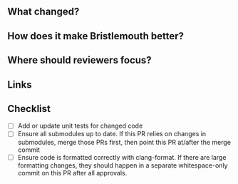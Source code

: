 ## What changed?



## How does it make Bristlemouth better?



## Where should reviewers focus?



## Links



## Checklist

- [ ] Add or update unit tests for changed code
- [ ] Ensure all submodules up to date. If this PR relies on changes in submodules, merge those PRs first, then point this PR at/after the merge commit
- [ ] Ensure code is formatted correctly with clang-format. If there are large formatting changes, they should happen in a separate whitespace-only commit on this PR after all approvals.